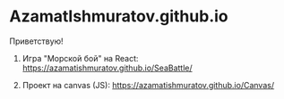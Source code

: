 # AzamatIshmuratov.github.io

Приветствую!

1) Игра "Морской бой" на React: https://azamatishmuratov.github.io/SeaBattle/

2) Проект на canvas (JS): https://azamatishmuratov.github.io/Canvas/
